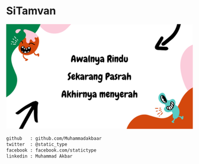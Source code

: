 # SiTamvan

<p align="center">
  <img src="https://github.com/Muhammadakbaar/Some-Picture/blob/main/Hello.png"/>
</p>

```
github   : github.com/Muhammadakbaar
twitter  : @static_type
facebook : facebook.com/statictype
linkedin : Muhammad Akbar

``` 

<!--
**Muhammadakbaar/Muhammadakbaar** is a ✨ _special_ ✨ repository because its `README.md` (this file) appears on your GitHub profile.

Here are some ideas to get you started:

- 🔭 I’m currently working on ...
- 🌱 I’m currently learning ...
- 👯 I’m looking to collaborate on ...
- 🤔 I’m looking for help with ...
- 💬 Ask me about ...
- 📫 How to reach me: ...
- 😄 Pronouns: ...
- ⚡ Fun fact: ...
-->
